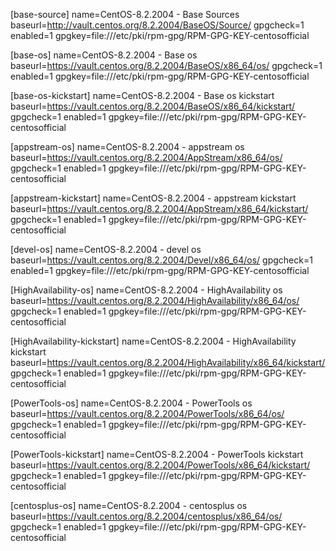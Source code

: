 >
[base-source]
name=CentOS-8.2.2004 - Base Sources
baseurl=http://vault.centos.org/8.2.2004/BaseOS/Source/
gpgcheck=1
enabled=1
gpgkey=file:///etc/pki/rpm-gpg/RPM-GPG-KEY-centosofficial

[base-os]
name=CentOS-8.2.2004 - Base os
baseurl=https://vault.centos.org/8.2.2004/BaseOS/x86_64/os/
gpgcheck=1
enabled=1
gpgkey=file:///etc/pki/rpm-gpg/RPM-GPG-KEY-centosofficial

[base-os-kickstart]
name=CentOS-8.2.2004 - Base os kickstart
baseurl=https://vault.centos.org/8.2.2004/BaseOS/x86_64/kickstart/
gpgcheck=1
enabled=1
gpgkey=file:///etc/pki/rpm-gpg/RPM-GPG-KEY-centosofficial

[appstream-os]
name=CentOS-8.2.2004 - appstream os
baseurl=https://vault.centos.org/8.2.2004/AppStream/x86_64/os/
gpgcheck=1
enabled=1
gpgkey=file:///etc/pki/rpm-gpg/RPM-GPG-KEY-centosofficial

[appstream-kickstart]
name=CentOS-8.2.2004 - appstream kickstart
baseurl=https://vault.centos.org/8.2.2004/AppStream/x86_64/kickstart/
gpgcheck=1
enabled=1
gpgkey=file:///etc/pki/rpm-gpg/RPM-GPG-KEY-centosofficial

[devel-os]
name=CentOS-8.2.2004 - devel os
baseurl=https://vault.centos.org/8.2.2004/Devel/x86_64/os/
gpgcheck=1
enabled=1
gpgkey=file:///etc/pki/rpm-gpg/RPM-GPG-KEY-centosofficial

[HighAvailability-os]
name=CentOS-8.2.2004 - HighAvailability os
baseurl=https://vault.centos.org/8.2.2004/HighAvailability/x86_64/os/
gpgcheck=1
enabled=1
gpgkey=file:///etc/pki/rpm-gpg/RPM-GPG-KEY-centosofficial

[HighAvailability-kickstart]
name=CentOS-8.2.2004 - HighAvailability kickstart
baseurl=https://vault.centos.org/8.2.2004/HighAvailability/x86_64/kickstart/
gpgcheck=1
enabled=1
gpgkey=file:///etc/pki/rpm-gpg/RPM-GPG-KEY-centosofficial

[PowerTools-os]
name=CentOS-8.2.2004 - PowerTools os
baseurl=https://vault.centos.org/8.2.2004/PowerTools/x86_64/os/
gpgcheck=1
enabled=1
gpgkey=file:///etc/pki/rpm-gpg/RPM-GPG-KEY-centosofficial

[PowerTools-kickstart]
name=CentOS-8.2.2004 - PowerTools kickstart
baseurl=https://vault.centos.org/8.2.2004/PowerTools/x86_64/kickstart/
gpgcheck=1
enabled=1
gpgkey=file:///etc/pki/rpm-gpg/RPM-GPG-KEY-centosofficial

[centosplus-os]
name=CentOS-8.2.2004 - centosplus os
baseurl=https://vault.centos.org/8.2.2004/centosplus/x86_64/os/
gpgcheck=1
enabled=1
gpgkey=file:///etc/pki/rpm-gpg/RPM-GPG-KEY-centosofficial
